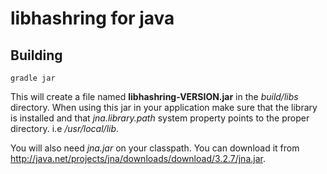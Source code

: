 # libhashring for java

## Building

    gradle jar
    
This will create a file named **libhashring-VERSION.jar** in the *build/libs* directory. When using this jar in your application make sure that the library is installed and that *jna.library.path* system property points to the proper directory. i.e */usr/local/lib*.

You will also need *jna.jar* on your classpath. You can download it from  <http://java.net/projects/jna/downloads/download/3.2.7/jna.jar>.